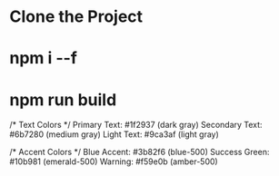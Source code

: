  # Clone the Project 

 <!--  npm i --f   -->
 # npm i --f 

 <!-- Build project  -->

 # npm run build 



 /* Text Colors */
Primary Text: #1f2937 (dark gray)
Secondary Text: #6b7280 (medium gray)
Light Text: #9ca3af (light gray)

/* Accent Colors */
Blue Accent: #3b82f6 (blue-500)
Success Green: #10b981 (emerald-500)
Warning: #f59e0b (amber-500)

















































































































































































































































































































































































































































































































































































